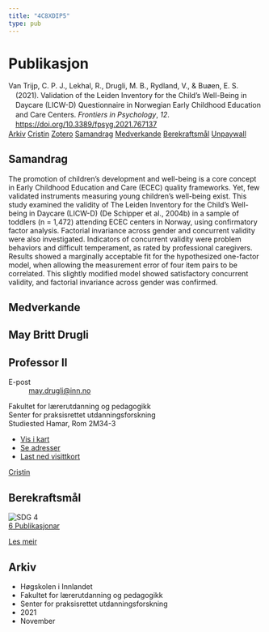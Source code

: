 ```yaml
---
title: "4C8XDIP5"
type: pub
---
```

<h1>Publikasjon</h1>
<article id="csl-bib-container-4C8XDIP5" class="csl-bib-container">
  <div class="csl-bib-body" style="line-height: 1.35; padding-left: 1em; text-indent:-1em;">
  <div class="csl-entry">Van Trijp, C. P. J., Lekhal, R., Drugli, M. B., Rydland, V., &amp; Bu&#xF8;en, E. S. (2021). Validation of the Leiden Inventory for the Child&#x2019;s Well-Being in Daycare (LICW-D) Questionnaire in Norwegian Early Childhood Education and Care Centers. <i>Frontiers in Psychology</i>, <i>12</i>. <a href="https://doi.org/10.3389/fpsyg.2021.767137">https://doi.org/10.3389/fpsyg.2021.767137</a></div>
</div>
  <div class="csl-bib-buttons">
    <a href="#taxonomy-article-4C8XDIP5" class="csl-bib-button">Arkiv</a>
    <a href="https://app.cristin.no/results/show.jsf?id=1958843" alt="Cristin URL" class="csl-bib-button">Cristin</a>
    <a href="http://zotero.org/groups/5402882/items/4C8XDIP5" alt="Zotero URL" class="csl-bib-button">Zotero</a>
    <a href="#abstract-article-4C8XDIP5" class="csl-bib-button">Samandrag</a>
    <a href="#contributors-article-4C8XDIP5" class="csl-bib-button">Medverkande</a>
    <a href="#sdg-article-4C8XDIP5" class="csl-bib-button">Berekraftsmål</a>
    <a href="https://www.frontiersin.org/articles/10.3389/fpsyg.2021.767137/pdf" class="csl-bib-button">Unpaywall</a>
  </div>
  <div id="csl-bib-meta-container-4C8XDIP5"></div>
</article>
<div id="csl-bib-meta-4C8XDIP5" class="csl-bib-meta">
  <article id="abstract-article-4C8XDIP5" class="abstract-article">
    <h1>Samandrag</h1>
    The promotion of children’s development and well-being is a core concept in Early Childhood Education and Care (ECEC) quality frameworks. Yet, few validated instruments measuring young children’s well-being exist. This study examined the validity of The Leiden Inventory for the Child’s Well-being in Daycare (LICW-D) (De Schipper et al., 2004b) in a sample of toddlers (n = 1,472) attending ECEC centers in Norway, using confirmatory factor analysis. Factorial invariance across gender and concurrent validity were also investigated. Indicators of concurrent validity were problem behaviors and difficult temperament, as rated by professional caregivers. Results showed a marginally acceptable fit for the hypothesized one-factor model, when allowing the measurement error of four item pairs to be correlated. This slightly modified model showed satisfactory concurrent validity, and factorial invariance across gender was confirmed.
  </article>
  <article id="contributors-article-4C8XDIP5" class="contributors-article">
    <h1>Medverkande</h1>
    <div class="personas"> <div class="vrtx-hinn-person-card"> <div class="photo"> <i class="lar la-user-circle missing-person"></i> </div> <div class="info"> <hgroup><h1>May Britt Drugli</h1> <h2>Professor II</h2> </hgroup><dl> <dt>E-post</dt> <dd> <a href="mailto:may.drugli@inn.no">may.drugli@inn.no</a> </dd> </dl> <p> Fakultet for lærerutdanning og pedagogikk<br> Senter for praksisrettet utdanningsforskning<br> Studiested Hamar, Rom 2M34-3 </p> <ul class="vrtx-hinn-links"> <li><a href="https://www.google.com/maps?q=60.79582,11.07304">Vis i kart</a></li> <li><a href="https://www.inn.no/finn-en-ansatt/may-drugli.html#vrtx-hinn-addresses">Se adresser</a></li> <li><a href="https://www.inn.no/finn-en-ansatt/may-drugli.html?vrtx=vcf">Last ned visittkort</a></li> </ul> </div> </div> <a href="https://app.cristin.no/persons/show.jsf?id=29493" alt="Cristin URL" class="personas-cristin">Cristin</a> </div>
  </article>
  <article id="sdg-article-4C8XDIP5" class="sdg-article">
    <h1>Berekraftsmål</h1>
    <div class="sdg-container"><div id="sdg4" class="sdg"> <img src="{{< params subfolder >}}images/sdg/sdg04_no.png" class="image" alt="SDG 4"> <div class="sdg-overlay"> <a href="{{< params subfolder >}}no/archive/?sdg=4#archive" class="sdg-publication-count"><span>6</span> Publikasjonar</a> <p><a href="NA" class="sdg-read-more">Les meir</a></p> </div> </div></div>
  </article>
  <article id="taxonomy-article-4C8XDIP5" class="taxonomy-article">
    <h1>Arkiv</h1>
    <ul>
      <li>Høgskolen i Innlandet</li>
      <li>Fakultet for lærerutdanning og pedagogikk</li>
      <li>Senter for praksisrettet utdanningsforskning</li>
      <li>2021</li>
      <li>November</li>
    </ul>
  </article>
</div>
